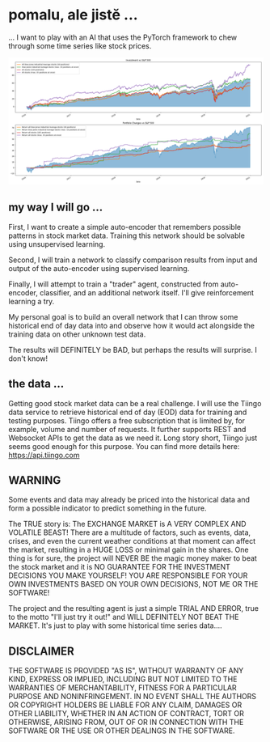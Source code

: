# pomalu, ale jistĕ ...

... I want to play with an AI that uses the PyTorch framework to
chew through some time series like stock prices.

![pomalu-ale-jiste](docs/Trader.vs.SP500.png)

## my way I will go ...

First, I want to create a simple auto-encoder that remembers possible
patterns in stock market data. Training this network should be solvable
using unsupervised learning.

Second, I will train a network to classify comparison results from input
and output of the auto-encoder using supervised learning.

Finally, I will attempt to train a "trader" agent, constructed from
auto-encoder, classifier, and an additional network itself. I'll give
reinforcement learning a try.

My personal goal is to build an overall network that I can throw some
historical end of day data into and observe how it would act alongside
the training data on other unknown test data.

The results will DEFINITELY be BAD, but perhaps the results will surprise.
I don't know!

## the data ...

Getting good stock market data can be a real challenge.
I will use the Tiingo data service to retrieve historical end of day (EOD)
data for training and testing purposes.
Tiingo offers a free subscription that is limited by, for example, volume
and number of requests. It further supports REST and Websocket APIs
to get the data as we need it. Long story short, Tiingo just seems good
enough for this purpose.
You can find more details here: https://api.tiingo.com

## WARNING

Some events and data may already be priced into the historical data and form
a possible indicator to predict something in the future.

The TRUE story is:
The EXCHANGE MARKET is A VERY COMPLEX AND VOLATILE BEAST!
There are a multitude of factors, such as events, data, crises, and even
the current weather conditions at that moment can affect the market,
resulting in a HUGE LOSS or minimal gain in the shares.
One thing is for sure, the project will NEVER BE the magic money maker
to beat the stock market and it is NO GUARANTEE FOR THE INVESTMENT
DECISIONS YOU MAKE YOURSELF! YOU ARE RESPONSIBLE FOR YOUR
OWN INVESTMENTS BASED ON YOUR OWN DECISIONS, NOT ME OR
THE SOFTWARE!

The project and the resulting agent is just a simple TRIAL AND ERROR,
true to the motto "I'll just try it out!" and WILL DEFINITELY NOT BEAT THE
MARKET. It's just to play with some historical time series data....

## DISCLAIMER
THE SOFTWARE IS PROVIDED "AS IS", WITHOUT WARRANTY OF ANY KIND,
EXPRESS OR IMPLIED, INCLUDING BUT NOT LIMITED TO THE WARRANTIES
OF MERCHANTABILITY, FITNESS FOR A PARTICULAR PURPOSE AND
NONINFRINGEMENT. IN NO EVENT SHALL THE AUTHORS OR COPYRIGHT
HOLDERS BE LIABLE FOR ANY CLAIM, DAMAGES OR OTHER LIABILITY,
WHETHER IN AN ACTION OF CONTRACT, TORT OR OTHERWISE, ARISING
FROM, OUT OF OR IN CONNECTION WITH THE SOFTWARE OR THE USE OR
OTHER DEALINGS IN THE SOFTWARE.
